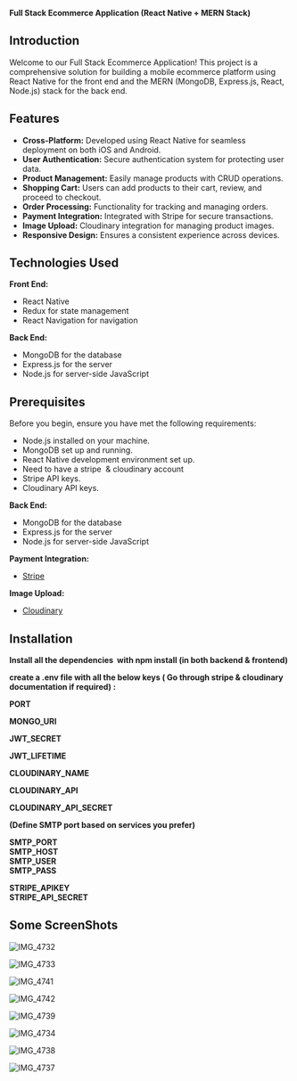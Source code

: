 **Full Stack Ecommerce Application (React Native + MERN Stack)**

## **Introduction**

Welcome to our Full Stack Ecommerce Application! This project is a comprehensive solution for building a mobile ecommerce platform using React Native for the front end and the MERN (MongoDB, Express.js, React, Node.js) stack for the back end.

## Features

*   **Cross-Platform:** Developed using React Native for seamless deployment on both iOS and Android.
*   **User Authentication:** Secure authentication system for protecting user data.
*   **Product Management:** Easily manage products with CRUD operations.
*   **Shopping Cart:** Users can add products to their cart, review, and proceed to checkout.
*   **Order Processing:** Functionality for tracking and managing orders.
*   **Payment Integration:** Integrated with Stripe for secure transactions.
*   **Image Upload:** Cloudinary integration for managing product images.
*   **Responsive Design:** Ensures a consistent experience across devices.

## **Technologies Used**

**Front End:**

*   React Native
*   Redux for state management
*   React Navigation for navigation

**Back End:**

*   MongoDB for the database
*   Express.js for the server
*   Node.js for server-side JavaScript

## **Prerequisites**

Before you begin, ensure you have met the following requirements:

*   Node.js installed on your machine.
*   MongoDB set up and running.
*   React Native development environment set up.
*   Need to have a stripe  & cloudinary account
*   Stripe API keys.
*   Cloudinary API keys.

**Back End:**

*   MongoDB for the database
*   Express.js for the server
*   Node.js for server-side JavaScript

**Payment Integration:**

*   [Stripe](https://stripe.com/)

**Image Upload:**

*   [Cloudinary](https://cloudinary.com/)

## **Installation**

**Install all the dependencies  with npm install (in both backend & frontend)**

**create a .env file with all the below keys ( Go through stripe & cloudinary documentation if required) :**

**PORT**

**MONGO\_URI**

**JWT\_SECRET**

**JWT\_LIFETIME**

**CLOUDINARY\_NAME**

**CLOUDINARY\_API**

**CLOUDINARY\_API\_SECRET**

**(Define SMTP port based on services you prefer)**

**SMTP\_PORT**  
**SMTP\_HOST**  
**SMTP\_USER**  
**SMTP\_PASS**

**STRIPE\_APIKEY**  
**STRIPE\_API\_SECRET**

## Some ScreenShots

![IMG_4732](https://github.com/samarthd007/Ecommerce_CURD_operations/assets/60910548/b40c9002-cde1-445f-ae43-83d4f63d0beb)



![IMG_4733](https://github.com/samarthd007/Ecommerce_CURD_operations/assets/60910548/457d66e1-831e-490c-9d47-f676a5f6cda0)


![IMG_4741](https://github.com/samarthd007/Ecommerce_CURD_operations/assets/60910548/28c436b8-869c-4bc0-8582-f3c2e50ab8a2)


![IMG_4742](https://github.com/samarthd007/Ecommerce_CURD_operations/assets/60910548/2ce4fa53-15b6-45d8-add2-9cd669b0ac38)


![IMG_4739](https://github.com/samarthd007/Ecommerce_CURD_operations/assets/60910548/0fef2d8a-1153-468b-8db1-338d7b671b75)


![IMG_4734](https://github.com/samarthd007/Ecommerce_CURD_operations/assets/60910548/ff91cd44-b4df-4319-b413-2fd147f8035f)


![IMG_4738](https://github.com/samarthd007/Ecommerce_CURD_operations/assets/60910548/e71ba9b9-7987-4f3d-9f41-19e1afc060c8)


![IMG_4737](https://github.com/samarthd007/Ecommerce_CURD_operations/assets/60910548/d234d2ce-71cc-41cf-a40d-99803eb1c35d)
